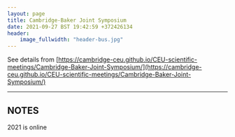```yaml
---
layout: page
title: Cambridge-Baker Joint Symposium
date: 2021-09-27 BST 19:42:59 +372426134
header:
    image_fullwidth: "header-bus.jpg"
---
```


See details from [https://cambridge-ceu.github.io/CEU-scientific-meetings/Cambridge-Baker-Joint-Symposium/](https://cambridge-ceu.github.io/CEU-scientific-meetings/Cambridge-Baker-Joint-Symposium/)

<!--more-->

---

## NOTES

2021 is online
